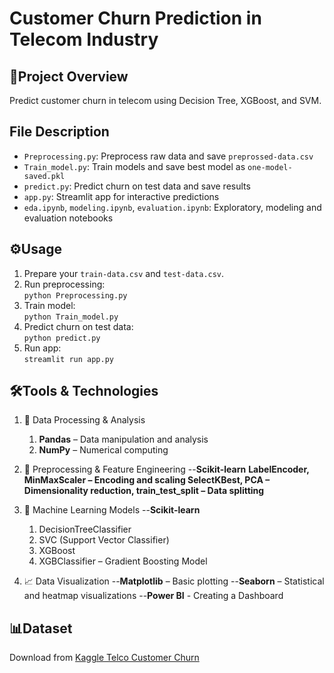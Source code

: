 # Customer Churn Prediction in Telecom Industry

## 📗Project Overview
Predict customer churn in telecom using Decision Tree, XGBoost, and SVM.

## File Description
- `Preprocessing.py`: Preprocess raw data and save `preprossed-data.csv`
- `Train_model.py`: Train models and save best model as `one-model-saved.pkl`
- `predict.py`: Predict churn on test data and save results
- `app.py`: Streamlit app for interactive predictions
- `eda.ipynb`, `modeling.ipynb`, `evaluation.ipynb`: Exploratory, modeling and evaluation notebooks

## ⚙️Usage
1. Prepare your `train-data.csv` and `test-data.csv`.
2. Run preprocessing:  
   `python Preprocessing.py`
3. Train model:  
   `python Train_model.py`
4. Predict churn on test data:  
   `python predict.py`
5. Run app:  
   `streamlit run app.py`

## 🛠️Tools & Technologies
1. 🧪 Data Processing & Analysis
   1. **Pandas** – Data manipulation and analysis
   2. **NumPy** – Numerical computing

2. 🔄 Preprocessing & Feature Engineering
--**Scikit-learn**
   **LabelEncoder, MinMaxScaler – Encoding and scaling SelectKBest, PCA – Dimensionality reduction, train_test_split – Data splitting** 

3. 🤖 Machine Learning Models
--**Scikit-learn** 
   1. DecisionTreeClassifier
   2. SVC (Support Vector Classifier)
   3. XGBoost
   4. XGBClassifier – Gradient Boosting Model
   
4. 📈 Data Visualization
--**Matplotlib** – Basic plotting
--**Seaborn** – Statistical and heatmap visualizations
--**Power BI** - Creating a Dashboard

## 📊Dataset
Download from [Kaggle Telco Customer Churn](https://www.kaggle.com/blastchar/telco-customer-churn)